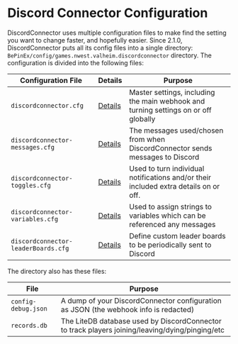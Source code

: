 
# Discord Connector Configuration

DiscordConnector uses multiple configuration files to make find the setting you want to change faster, and hopefully easier. Since 2.1.0, DiscordConnector puts all its config files into a single directory: `BePinEx/config/games.nwest.valheim.discordconnector` directory. The configuration is divided into the following files:

| Configuration File                  | Details                          | Purpose                                                                              |
| ----------------------------------- | -------------------------------- | ------------------------------------------------------------------------------------ |
| `discordconnector.cfg`              | [Details](/config/main)          | Master settings, including the main webhook and turning settings on or off globally  |
| `discordconnector-messages.cfg`     | [Details](/config/messages)      | The messages used/chosen from when DiscordConnector sends messages to Discord        |
| `discordconnector-toggles.cfg`      | [Details](/config/toggles)       | Used to turn individual notifications and/or their included extra details on or off. |
| `discordconnector-variables.cfg`    | [Details](/config/variables)     | Used to assign strings to variables which can be referenced any messages             |
| `discordconnector-leaderBoards.cfg` | [Details](/config/leader-boards) | Define custom leader boards to be periodically sent to Discord                       |

The directory also has these files:

| File                | Purpose                                                                                         |
| ------------------- | ----------------------------------------------------------------------------------------------- |
| `config-debug.json` | A dump of your DiscordConnector configuration as JSON (the webhook info is redacted)            |
| `records.db`        | The LiteDB database used by DiscordConnector to track players joining/leaving/dying/pinging/etc |
